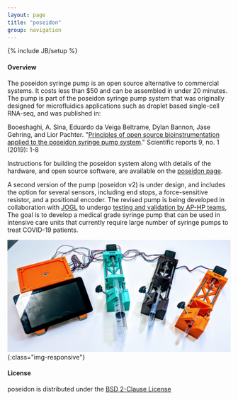 ```yaml
---
layout: page
title: "poseidon"
group: navigation
---
```


{% include JB/setup %}

#### Overview

The poseidon syringe pump is an open source alternative to commercial systems. It costs less than $50 and can be assembled in under 20 minutes. The pump is part of the poseidon syringe pump system that was originally designed for microfluidics applications such as droplet based single-cell RNA-seq, and was published in:

Booeshaghi, A. Sina, Eduardo da Veiga Beltrame, Dylan Bannon, Jase Gehring, and Lior Pachter. "[Principles of open source bioinstrumentation applied to the poseidon syringe pump system](https://www.nature.com/articles/s41598-019-48815-9)." Scientific reports 9, no. 1 (2019): 1-8

Instructions for building the poseidon system along with details of the hardware, and open source software, are available on the [poseidon page](https://pachterlab.github.io/poseidon/).

A second version of the pump (poseidon v2) is under design, and includes the option for several sensors, including end stops, a force-sensitive resistor, and a positional encoder. The revised pump is being developed in collaboration with [JOGL](https://app.jogl.io/) to undergo [testing and validation by AP-HP teams](https://app.jogl.io/project/185), The goal is to develop a medical grade syringe pump that can be used in intensive care units that currently require large number of syringe pumps to treat COVID-19 patients.

![poseidon overview](poseidon_overview.jpg){:class="img-responsive"}

#### License

poseidon is distributed under the [BSD 2-Clause License](https://github.com/pachterlab/poseidon/blob/release/LICENSE)

